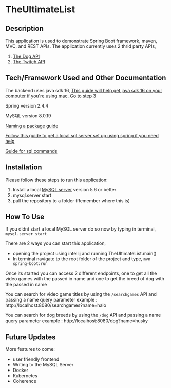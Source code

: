 # TheUltimateList



## Description

This application is used to demonstrate Spring Boot framework, maven, MVC, and REST APIs. The application currently uses 2 thrid party APIs,
1. [The Dog API](https://docs.thedogapi.com/)
2. [The Twitch API](https://dev.twitch.tv/docs/)

## Tech/Framework Used and Other Documentation

The backend uses java sdk 16, [This guide will help get java sdk 16 on your computer if you're using mac. Go to step 3](https://mkyong.com/java/how-to-install-java-on-mac-osx/#homebrew-install-a-specified-java-adoptopenjdk-on-macos)

Spring version 2.4.4

MySQL version 8.0.19

[Naming a package guide](https://docs.oracle.com/javase/tutorial/java/package/namingpkgs.html)

[Follow this guide to get a local sql server set up using spring if you need help](https://spring.io/guides/gs/accessing-data-mysql/#initial)

[Guide for sql commands](https://dev.mysql.com/doc/mysql-getting-started/en/)

## Installation

Please follow these steps to run this application:

1. Install a local [MySQL server](https://dev.mysql.com/downloads/mysql/) version 5.6 or better
2. mysql.server start
3. pull the repository to a folder (Remember where this is)


## How To Use
 
If you didnt start a local MySQL server do so now by typing in terminal, `mysql.server start` 

There are 2 ways you can start this application,
   - opening the project using intellij and running TheUltimateList.main()
   - In terminal navigate to the root folder of the project and type, `mvn spring-boot:run`
 

Once its started you can access 2 different endpoints, one to get all the video games with the passed in name and one to get the breed of dog with the passed in name

You can search for video game titles by using the `/searchgames` API and passing a name query parameter
example : http://localhost:8080/searchgames?name=halo

You can search for dog breeds by using the `/dog` API and passing a name query parameter
example : http://localhost:8080/dog?name=husky


## Future Updates

More features to come:

 - user friendly frontend
 - Writing to the MySQL Server
 - Docker
 - Kubernetes
 - Coherence







